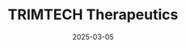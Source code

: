 ---  
layout: startup_page  
title: "TRIMTECH Therapeutics"  
id: "trimtechtherapeutics.com"  
permalink: "/trimtechtherapeuticstrimtechtherapeutics.com03052025/"  
website: "https://trimtechtherapeutics.com/"  
funding_round: "Seed"  
funding_amount: "$31M"  
investors: "Cambridge Innovation Capital (CIC), SV Health Investors’ Dementia Discovery Fund (DDF), M Ventures, Pfizer Ventures, Eli Lilly and Company, MP Healthcare Venture Management (MPH), Cambridge Enterprise Ventures, Start Codon"  
about: "TRIMTECH Therapeutics is a biotech company focused on harnessing targeted protein degradation (TPD) for the treatment of neurodegenerative diseases. The company is developing treatments for severe neurodegenerative and inflammatory disorders like Alzheimer's and Huntington's disease, using its aggregate-selective degrader molecules known as TRIMTACs to degrade protein aggregates associated with diseases."  
markets: "Biotech, Therapeutics, Healthcare"  
hq: "Cambridge, England, United Kingdom"  
founded_year: "2023"  
linkedin: "https://www.linkedin.com/company/trimtech-therapeutics-limited"  
twitter: ""  
instagram: ""  
facebook: ""  
crunchbase: "https://www.crunchbase.com/organization/trimtech-therapeutics"  
pitchbook: "https://pitchbook.com/profiles/company/679261-69"  

date_display: "05-Mar-2025"  
date: "2025-03-05"

# SEO Optimization  
meta_title: "TRIMTECH Therapeutics - Seed Funding ($31M)"  
meta_description: "TRIMTECH Therapeutics, TRIMTECH Therapeutics is a biotech company focused on harnessing targeted protein degradation (TPD) for the treatment of neurodegenerative diseases. T..."  
meta_keywords: "TRIMTECH Therapeutics, Biotech, Therapeutics, Healthcare, Seed funding"  
canonical_url: "https://startup.projectstartups.com/trimtechtherapeuticstrimtechtherapeutics.com03052025/"  
---